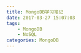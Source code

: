 ```yaml
---
title: MongoDB学习笔记
date: 2017-03-27 15:07:03
tags:
    - MongoDB
    - NoSQL
categories: MongoDB
---
```



<!--more-->
